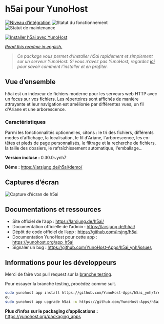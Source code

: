<!--
N.B.: This README was automatically generated by https://github.com/YunoHost/apps/tree/master/tools/README-generator
It shall NOT be edited by hand.
-->

# h5ai pour YunoHost

[![Niveau d’intégration](https://dash.yunohost.org/integration/h5ai.svg)](https://dash.yunohost.org/appci/app/h5ai) ![Statut du fonctionnement](https://ci-apps.yunohost.org/ci/badges/h5ai.status.svg) ![Statut de maintenance](https://ci-apps.yunohost.org/ci/badges/h5ai.maintain.svg)

[![Installer h5ai avec YunoHost](https://install-app.yunohost.org/install-with-yunohost.svg)](https://install-app.yunohost.org/?app=h5ai)

*[Read this readme in english.](./README.md)*

> *Ce package vous permet d’installer h5ai rapidement et simplement sur un serveur YunoHost.
Si vous n’avez pas YunoHost, regardez [ici](https://yunohost.org/#/install) pour savoir comment l’installer et en profiter.*

## Vue d’ensemble

h5ai est un indexeur de fichiers moderne pour les serveurs web HTTP avec un focus sur vos fichiers. Les répertoires sont affichés de manière attrayante et leur navigation est améliorée par différentes vues, un fil d'Ariane et une arborescence.

### Caractéristiques

Parmi les fonctionnalités optionnelles, citons : le tri des fichiers, différents modes d'affichage, la localisation, le fil d'Ariane, l'arborescence, les en-têtes et pieds de page personnalisés, le filtrage et la recherche de fichiers, la taille des dossiers, le rafraîchissement automatique, l'emballage...


**Version incluse :** 0.30.0~ynh7

**Démo :** https://larsjung.de/h5ai/demo/

## Captures d’écran

![Capture d’écran de h5ai](./doc/screenshots/screenshot.jpg)

## Documentations et ressources

* Site officiel de l’app : <https://larsjung.de/h5ai/>
* Documentation officielle de l’admin : <https://larsjung.de/h5ai/>
* Dépôt de code officiel de l’app : <https://github.com/lrsjng/h5ai>
* Documentation YunoHost pour cette app : <https://yunohost.org/app_h5ai>
* Signaler un bug : <https://github.com/YunoHost-Apps/h5ai_ynh/issues>

## Informations pour les développeurs

Merci de faire vos pull request sur la [branche testing](https://github.com/YunoHost-Apps/h5ai_ynh/tree/testing).

Pour essayer la branche testing, procédez comme suit.

``` bash
sudo yunohost app install https://github.com/YunoHost-Apps/h5ai_ynh/tree/testing --debug
ou
sudo yunohost app upgrade h5ai -u https://github.com/YunoHost-Apps/h5ai_ynh/tree/testing --debug
```

**Plus d’infos sur le packaging d’applications :** <https://yunohost.org/packaging_apps>